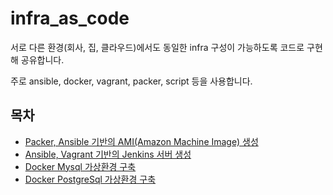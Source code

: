 # infra_as_code

서로 다른 환경(회사, 집, 클라우드)에서도 동일한 infra 구성이 가능하도록 코드로 구현해 공유합니다.

주로 ansible, docker, vagrant, packer, script 등을 사용합니다.

## 목차

* [Packer, Ansible 기반의 AMI(Amazon Machine Image) 생성](aws-ami/)
* [Ansible, Vagrant 기반의 Jenkins 서버 생성](jenkins/)
* [Docker Mysql 가상환경 구축](docker/mysql)
* [Docker PostgreSql 가상환경 구축](docker/postgres)
